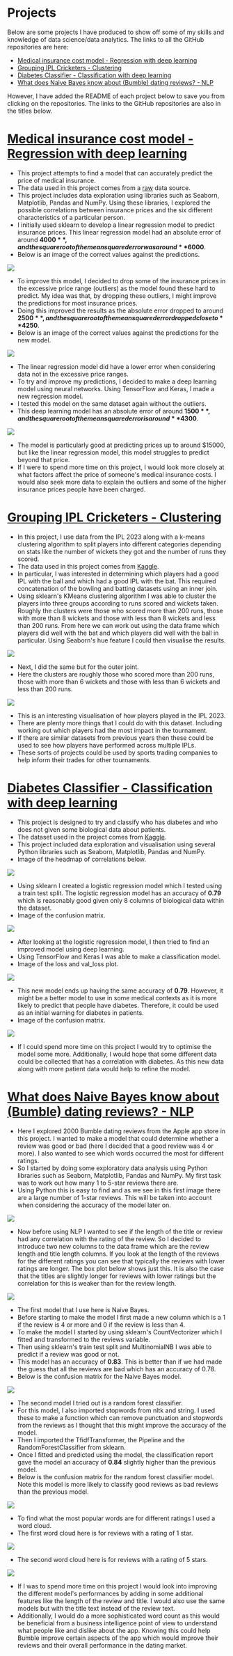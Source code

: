 # Projects
Below are some projects I have produced to show off some of my skills and knowledge of data science/data analytics. The links to all the GitHub repositories are here:

- [Medical insurance cost model - Regression with deep learning](https://github.com/lcwhite29/Project-Regression)
- [Grouping IPL Cricketers -  Clustering](https://github.com/lcwhite29/Project-Clustering)
- [Diabetes Classifier - Classification with deep learning](https://github.com/lcwhite29/Project-Classification)
- [What does Naive Bayes know about (Bumble) dating reviews? - NLP](https://github.com/lcwhite29/Project-NLP)

However, I have added the README of each project below to save you from clicking on the repositories. The links to the GitHub repositories are also in the titles below.

# [Medical insurance cost model - Regression with deep learning](https://github.com/lcwhite29/Project-Regression)
- This project attempts to find a model that can accurately predict the price of medical insurance.
- The data used in this project comes from a [raw](https://raw.githubusercontent.com/stedy/Machine-Learning-with-R-datasets/master/insurance.csv) data source.
- This project includes data exploration using libraries such as Seaborn, Matplotlib, Pandas and NumPy.  Using these libraries, I explored the possible correlations between insurance prices and the six different characteristics of a particular person.
- I initially used sklearn to develop a linear regression model to predict insurance prices. This linear regression model had an absolute error of around **$4000**, and the square root of the mean squared error was around **$6000**.
- Below is an image of the correct values against the predictions.

![](Images/Picture_1.png)

- To improve this model, I decided to drop some of the insurance prices in the excessive price range (outliers) as the model found these hard to predict. My idea was that, by dropping these outliers, I might improve the predictions for most insurance prices.
- Doing this improved the results as the absolute error dropped to around **$2500**, and the square root of the mean squared error dropped close to **$4250**.
- Below is an image of the correct values against the predictions for the new model.

![](Images/Picture_2.png)

- The linear regression model did have a lower error when considering data not in the excessive price ranges.
- To try and improve my predictions, I decided to make a deep learning model using neural networks. Using TensorFlow and Keras, I made a new regression model.
- I tested this model on the same dataset again without the outliers.
- This deep learning model has an absolute error of around **$1500**, and the square root of the mean squared error is around **$4300**.

![](Images/Picture_3.png)

- The model is particularly good at predicting prices up to around $15000, but like the linear regression model, this model struggles to predict beyond that price.
- If I were to spend more time on this project, I would look more closely at what factors affect the price of someone's medical insurance costs. I would also seek more data to explain the outliers and some of the higher insurance prices people have been charged.

# [Grouping IPL Cricketers -  Clustering](https://github.com/lcwhite29/Project-Clustering)
- In this project, I use data from the IPL 2023 along with a k-means clustering algorithm to split players into different categories depending on stats like the number of wickets they got and the number of runs they scored.
- The data used in this project comes from [Kaggle](https://www.kaggle.com/datasets/purnend26/ipl-2023-dataset).
- In particular, I was interested in determining which players had a good IPL with the ball and which had a good IPL with the bat. This required concatenation of the bowling and batting datasets using an inner join.
- Using sklearn's KMeans clustering algorithm I was able to cluster the players into three groups according to runs scored and wickets taken. Roughly the clusters were those who scored more than 200 runs, those with more than 8 wickets and those with less than 8 wickets and less than 200 runs. From here we can work out using the data frame which players did well with the bat and which players did well with the ball in particular. Using Seaborn's hue feature I could then visualise the results.

![](Images/Picture_4.png)

- Next, I did the same but for the outer joint.
- Here the clusters are roughly those who scored more than 200 runs, those with more than 6 wickets and those with less than 6 wickets and less than 200 runs. 

![](Images/Picture_5.png)

- This is an interesting visualisation of how players played in the IPL 2023.
- There are plenty more things that I could do with this dataset. Including working out which players had the most impact in the tournament.
- If there are similar datasets from previous years then these could be used to see how players have performed across multiple IPLs.
- These sorts of projects could be used by sports trading companies to help inform their trades for other tournaments.

# [Diabetes Classifier - Classification with deep learning](https://github.com/lcwhite29/Project-Classification)
- This project is designed to try and classify who has diabetes and who does not given some biological data about patients.
- The dataset used in the project comes from [Kaggle](https://www.kaggle.com/datasets/ashishkumarjayswal/diabetes-dataset?resource=download).
- This project included data exploration and visualisation using several Python libraries such as Seaborn, Matplotlib, Pandas and NumPy.
- Image of the headmap of correlations below.

![](Images/Picture_6.png)

- Using sklearn I created a logistic regression model which I tested using a train test split. The logistic regression model has an accuracy of **0.79** which is reasonably good given only 8 columns of biological data within the dataset.
- Image of the confusion matrix.

![](Images/Picture_7.png)

- After looking at the logistic regression model, I then tried to find an improved model using deep learning.
- Using TensorFlow and Keras I was able to make a classification model.
- Image of the loss and val_loss plot.

![](Images/Picture_8.png)

- This new model ends up having the same accuracy of **0.79**. However, it might be a better model to use in some medical contexts as it is more likely to predict that people have diabetes. Therefore, it could be used as an initial warning for diabetes in patients.
- Image of the confusion matrix.

![](Images/Picture_9.png)

- If I could spend more time on this project I would try to optimise the model some more. Additionally, I would hope that some different data could be collected that has a correlation with diabetes. As this new data along with more patient data would help to refine the model.

# [What does Naive Bayes know about (Bumble) dating reviews? - NLP](https://github.com/lcwhite29/Project-NLP)
- Here I explored 2000 Bumble dating reviews from the Apple app store in this project. I wanted to make a model that could determine whether a review was good or bad (here I decided that a good review was 4 or more). I also wanted to see which words occurred the most for different ratings.
- So I started by doing some exploratory data analysis using Python libraries such as Seaborn, Matplotlib, Pandas and NumPy. My first task was to work out how many 1 to 5-star reviews there are.
- Using Python this is easy to find and as we see in this first image there are a large number of 1-star reviews. This will be taken into account when considering the accuracy of the model later on.

![](Images/Picture_10.png)

- Now before using NLP I wanted to see if the length of the title or review had any correlation with the rating of the review. So I decided to introduce two new columns to the data frame which are the review length and title length columns. If you look at the length of the reviews for the different ratings you can see that typically the reviews with lower ratings are longer. The box plot below shows just this. It is also the case that the titles are slightly longer for reviews with lower ratings but the correlation for this is weaker than for the review length.

![](Images/Picture_11.png)

- The first model that I use here is Naive Bayes.
- Before starting to make the model I first made a new column which is a 1 if the review is 4 or more and 0 if the review is less than 4.
- To make the model I started by using sklearn's CountVectorizer which I fitted and transformed to the reviews variable.
- Then using sklearn's train test split and MultinomialNB I was able to predict if a review was good or not.
- This model has an accuracy of **0.83**. This is better than if we had made the guess that all the reviews are bad which has an accuracy of 0.78.
- Below is the confusion matrix for the Naive Bayes model. 

![](Images/Picture_12.png)

- The second model I tried out is a random forest classifier.
- For this model, I also imported stopwords from nltk and string. I used these to make a function which can remove punctuation and stopwords from the reviews as I thought that this might improve the accuracy of the model.
- Then I imported the TfidfTransformer, the Pipeline and the RandomForestClassifier from sklearn.
- Once I fitted and predicted using the model, the classification report gave the model an accuracy of **0.84** slightly higher than the previous model.
- Below is the confusion matrix for the random forest classifier model. Note this model is more likely to classify good reviews as bad reviews than the previous model.

![](Images/Picture_13.png)

- To find what the most popular words are for different ratings I used a word cloud. 
- The first word cloud here is for reviews with a rating of 1 star.

![](Images/Picture_14.png)

- The second word cloud here is for reviews with a rating of 5 stars.

![](Images/Picture_15.png)

- If I was to spend more time on this project I would look into improving the different model's performances by adding in some additional features like the length of the review and title. I would also use the same models but with the title text instead of the review text.
- Additionally, I would do a more sophisticated word count as this would be beneficial from a business intelligence point of view to understand what people like and dislike about the app. Knowing this could help Bumble improve certain aspects of the app which would improve their reviews and their overall performance in the dating market.
